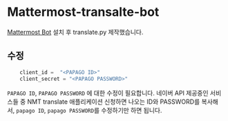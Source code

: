 # Mattermost-transalte-bot

[Mattermost Bot](https://github.com/LPgenerator/mattermost_bot) 설치 후 translate.py 제작했습니다.

## 수정

```python
    client_id =  "<PAPAGO ID>"
    client_secret = "<PAPAGO PASSWORD>"
```
`PAPAGO ID`, `PAPAGO PASSWORD` 에 대한 수정이 필요합니다.
네이버 API 제공중인 서비스들 중 NMT translate 애플리케이션 신청하면 나오는 ID와 PASSWORD를 복사해서, `papago ID`, `papago PASSWORD`를 수정하기만 하면 됩니다.